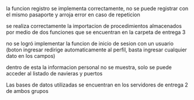 la funcion registro se implementa correctamente, no se puede registrar con el mismo pasaporte y arroja error en caso de repeticion

se realiza correctamente la importacion de procedimientos almacenados por medio de dos funciones que se encuentran en la carpeta de entrega 3

no se logró implementar la funcion de inicio de sesion con un usuario (boton ingresar redirige automaticamente al perfil, basta ingresar cualquier dato en los campos)

dentro de esta la informacion personal no se muestra, solo se puede acceder al listado de navieras y puertos


Las bases de datos utilizadas se encuentran en los servidores de entrega 2 de ambos grupos
